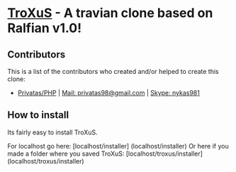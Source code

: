 [TroXuS](http://troxus.tt.lt/) - A travian clone based on Ralfian v1.0!
======

Contributors
--------------------------------------

This is a list of the contributors who created and/or helped to create this clone:

- [Privatas/PHP](http://troxus.tt.lt/) | [Mail: privatas98@gmail.com](mailto:privatas98@gmail.com) | [Skype: nykas981]()


How to install
--------------------------------------

Its fairly easy to install TroXuS.

For localhost go here:
[localhost/installer] (localhost/installer)
Or here if you made a folder where you saved TroXuS:
[localhost/troxus/installer] (localhost/troxus/installer)

